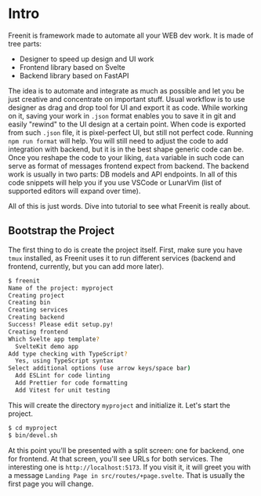 # Intro

Freenit is framework made to automate all your WEB dev work. It is made of tree
parts:

* Designer to speed up design and UI work
* Frontend library based on Svelte
* Backend library based on FastAPI

The idea is to automate and integrate as much as possible and let you be just
creative and concentrate on important stuff. Usual workflow is to use designer
as drag and drop tool for UI and export it as code. While working on it, saving
your work in `.json` format enables you to save it in git and easily "rewind"
to the UI design at a certain point. When code is exported from such `.json`
file, it is pixel-perfect UI, but still not perfect code. Running
`npm run format` will help. You will still need to adjust the code to add
integration with backend, but it is in the best shape generic code can be. Once
you reshape the code to your liking, `data` variable in such code can serve as
format of messages frontend expect from backend. The backend work is usually in
two parts: DB models and API endpoints. In all of this code snippets will help
you if you use VSCode or LunarVim (list of supported editors will expand over
time).

All of this is just words. Dive into tutorial to see what Freenit is really
about.


## Bootstrap the Project

The first thing to do is create the project itself. First, make sure you have
`tmux` installed, as Freenit uses it to run different services (backend and
frontend, currently, but you can add more later).

```sh
$ freenit
Name of the project: myproject
Creating project
Creating bin
Creating services
Creating backend
Success! Please edit setup.py!
Creating frontend
Which Svelte app template?
  SvelteKit demo app
Add type checking with TypeScript?
  Yes, using TypeScript syntax
Select additional options (use arrow keys/space bar)
  Add ESLint for code linting
  Add Prettier for code formatting
  Add Vitest for unit testing
```

This will create the directory `myproject` and initialize it. Let's start the
project.

```sh
$ cd myproject
$ bin/devel.sh
```

At this point you'll be presented with a split screen: one for backend, one for
frontend. At that screen, you'll see URLs for both services. The interesting
one is `http://localhost:5173`. If you visit it, it will greet you with a
message `Landing Page in src/routes/+page.svelte`. That is usually the first
page you will change.
